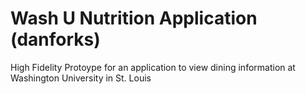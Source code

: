 # Wash U Nutrition Application (danforks)

High Fidelity Protoype for an application to view dining information at Washington University in St. Louis
